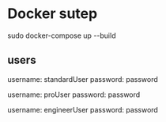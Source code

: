 # Docker sutep
sudo docker-compose up --build

## users
username: standardUser
password: password

username: proUser
password: password

username: engineerUser
password: password



